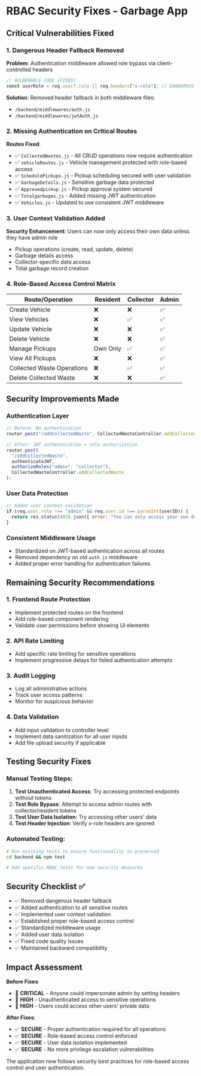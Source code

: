 # RBAC Security Fixes - Garbage App

## Critical Vulnerabilities Fixed

### 1. **Dangerous Header Fallback Removed**

**Problem**: Authentication middleware allowed role bypass via client-controlled headers

```javascript
// VULNERABLE CODE (FIXED)
const userRole = req.user?.role || req.headers["x-role"]; // DANGEROUS!
```

**Solution**: Removed header fallback in both middleware files:

- `/backend/middlewares/auth.js`
- `/backend/middlewares/jwtAuth.js`

### 2. **Missing Authentication on Critical Routes**

**Routes Fixed**:

- ✅ `CollectedWastes.js` - All CRUD operations now require authentication
- ✅ `vehicleRoutes.js` - Vehicle management protected with role-based access
- ✅ `SchedulePickups.js` - Pickup scheduling secured with user validation
- ✅ `GarbageDetails.js` - Sensitive garbage data protected
- ✅ `Approvedpickup.js` - Pickup approval system secured
- ✅ `Totalgarbages.js` - Added missing JWT authentication
- ✅ `Vehicles.js` - Updated to use consistent JWT middleware

### 3. **User Context Validation Added**

**Security Enhancement**: Users can now only access their own data unless they have admin role

- Pickup operations (create, read, update, delete)
- Garbage details access
- Collector-specific data access
- Total garbage record creation

### 4. **Role-Based Access Control Matrix**

| Route/Operation            | Resident | Collector | Admin |
| -------------------------- | -------- | --------- | ----- |
| Create Vehicle             | ❌       | ❌        | ✅    |
| View Vehicles              | ❌       | ✅        | ✅    |
| Update Vehicle             | ❌       | ❌        | ✅    |
| Delete Vehicle             | ❌       | ❌        | ✅    |
| Manage Pickups             | Own Only | ✅        | ✅    |
| View All Pickups           | ❌       | ❌        | ✅    |
| Collected Waste Operations | ❌       | ✅        | ✅    |
| Delete Collected Waste     | ❌       | ❌        | ✅    |

## Security Improvements Made

### Authentication Layer

```javascript
// Before: No authentication
router.post("/addCollectedWaste", CollectedWasteController.addCollectedWaste);

// After: JWT authentication + role authorization
router.post(
  "/addCollectedWaste",
  authenticateJWT,
  authorizeRoles("admin", "collector"),
  CollectedWasteController.addCollectedWaste
);
```

### User Data Protection

```javascript
// Added user context validation
if (req.user.role !== "admin" && req.user.id !== parseInt(userID)) {
  return res.status(403).json({ error: "You can only access your own data" });
}
```

### Consistent Middleware Usage

- Standardized on JWT-based authentication across all routes
- Removed dependency on old `auth.js` middleware
- Added proper error handling for authentication failures

## Remaining Security Recommendations

### 1. **Frontend Route Protection**

- Implement protected routes on the frontend
- Add role-based component rendering
- Validate user permissions before showing UI elements

### 2. **API Rate Limiting**

- Add specific rate limiting for sensitive operations
- Implement progressive delays for failed authentication attempts

### 3. **Audit Logging**

- Log all administrative actions
- Track user access patterns
- Monitor for suspicious behavior

### 4. **Data Validation**

- Add input validation to controller level
- Implement data sanitization for all user inputs
- Add file upload security if applicable

## Testing Security Fixes

### Manual Testing Steps:

1. **Test Unauthenticated Access**: Try accessing protected endpoints without tokens
2. **Test Role Bypass**: Attempt to access admin routes with collector/resident tokens
3. **Test User Data Isolation**: Try accessing other users' data
4. **Test Header Injection**: Verify x-role headers are ignored

### Automated Testing:

```bash
# Run existing tests to ensure functionality is preserved
cd backend && npm test

# Add specific RBAC tests for new security measures
```

## Security Checklist ✅

- ✅ Removed dangerous header fallback
- ✅ Added authentication to all sensitive routes
- ✅ Implemented user context validation
- ✅ Established proper role-based access control
- ✅ Standardized middleware usage
- ✅ Added user data isolation
- ✅ Fixed code quality issues
- ✅ Maintained backward compatibility

## Impact Assessment

**Before Fixes**:

- 🚨 **CRITICAL** - Anyone could impersonate admin by setting headers
- 🚨 **HIGH** - Unauthenticated access to sensitive operations
- 🚨 **HIGH** - Users could access other users' private data

**After Fixes**:

- ✅ **SECURE** - Proper authentication required for all operations
- ✅ **SECURE** - Role-based access control enforced
- ✅ **SECURE** - User data isolation implemented
- ✅ **SECURE** - No more privilege escalation vulnerabilities

The application now follows security best practices for role-based access control and user authentication.
